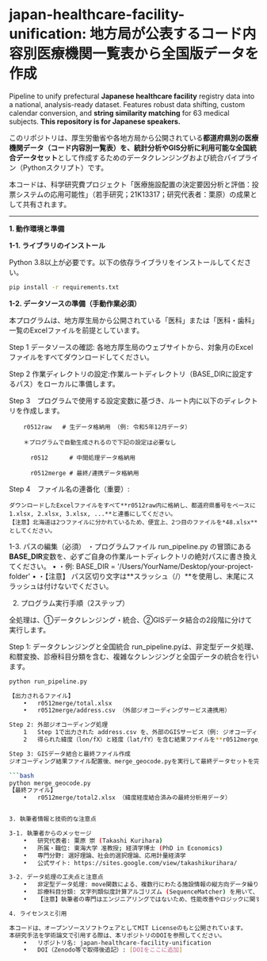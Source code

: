 # japan-healthcare-facility-unification: 地方局が公表するコード内容別医療機関一覧表から全国版データを作成
Pipeline to unify prefectural **Japanese healthcare facility** registry data into a national, analysis-ready dataset. Features robust data shifting, custom calendar conversion, and **string similarity matching** for 63 medical subjects. **This repository is for Japanese speakers.**

このリポジトリは、厚生労働省や各地方局から公開されている**都道府県別の医療機関データ（コード内容別一覧表）**を、統計分析やGIS分析に利用可能な**全国統合データセット**として作成するためのデータクレンジングおよび統合パイプライン（Pythonスクリプト）です。

本コードは、科学研究費プロジェクト「医療施設配置の決定要因分析と評価：投票システムの応用可能性」（若手研究；21K13317；研究代表者：栗原）の成果として共有されます。

---
**1. 動作環境と準備**

**1-1. ライブラリのインストール**

Python 3.8以上が必要です。以下の依存ライブラリをインストールしてください。

```bash
pip install -r requirements.txt
```

**1-2. データソースの準備（手動作業必須）**

本プログラムは、地方厚生局から公開されている「医科」または「医科・歯科」一覧のExcelファイルを前提としています。

Step 1	データソースの確認: 各地方厚生局のウェブサイトから、対象月のExcelファイルをすべてダウンロードしてください。

Step 2	作業ディレクトリの設定:作業ルートディレクトリ（BASE_DIRに設定するパス）をローカルに準備します。

Step 3　プログラムで使用する設定変数に基づき、ルート内に以下のディレクトリを作成します。

	    r0512raw   # 生データ格納用 （例: 令和5年12月データ）
      
	    ＊プログラムで自動生成されるので下記の設定は必要なし
      
	      r0512      # 中間処理データ格納用
        
	      r0512merge # 最終/連携データ格納用
        
Step 4　ファイル名の連番化（重要）:

	ダウンロードしたExcelファイルをすべて**r0512raw内に格納し、都道府県番号をベースに1.xlsx, 2.xlsx, 3.xlsx, ...**と連番にしてください。
	【注意】北海道は2つファイルに分かれているため、便宜上、2つ目のファイルを*48.xlsx**としてください。


1-3. パスの編集（必須）
・プログラムファイル run_pipeline.py の冒頭にある**BASE_DIR**変数を、必ずご自身の作業ルートディレクトリの絶対パスに書き換えてください。
	•	・例: BASE_DIR = '/Users/YourName/Desktop/your-project-folder'
	•	・【注意】 パス区切り文字は**スラッシュ（/）**を使用し、末尾にスラッシュは付けないでください。


2. プログラム実行手順（2ステップ）

全処理は、①データクレンジング・統合、②GISデータ結合の2段階に分けて実行します。

Step 1: データクレンジングと全国統合
run_pipeline.pyは、非定型データ処理、和暦変換、診療科目分類を含む、複雑なクレンジングと全国データの統合を行います。

```bash
python run_pipeline.py

【出力されるファイル】
	•	r0512merge/total.xlsx
	•	r0512merge/address.csv （外部ジオコーディングサービス連携用）

Step 2: 外部ジオコーディング処理
	1	Step 1で出力された address.csv を、外部のGISサービス（例: ジオコーディングAPI）に入力します。
	2	得られた緯度（lon/fX）と経度（lat/fY）を含む結果ファイルを**r0512merge/address_out.csv**として配置します。

Step 3: GISデータ結合と最終ファイル作成
ジオコーディング結果ファイル配置後、merge_geocode.pyを実行して最終データセットを完成させます。

```bash
python merge_geocode.py
【最終ファイル】
	•	r0512merge/total2.xlsx （緯度経度結合済みの最終分析用データ）


3. 執筆者情報と技術的な注意点

3-1. 執筆者からのメッセージ
	•	研究代表者: 栗原 崇 (Takashi Kurihara)
	•	所属・職位: 東海大学 准教授; 経済学博士 (PhD in Economics)
	•	専門分野: 選好理論、社会的選択理論、応用計量経済学
	•	公式サイト: https://sites.google.com/view/takashikurihara/

3-2. データ処理の工夫点と注意点
	•	非定型データ処理: move関数による、複数行にわたる施設情報の縦方向データ繰り越し処理。
	•	診療科目分類: 文字列類似度計算アルゴリズム (SequenceMatcher) を用いて、表記ゆれに対応した63科目への分類を試行。
	•	【注意】執筆者の専門はエンジニアリングではないため、性能改善やロジックに関するご提案をいただけると大変助かります。

4. ライセンスと引用

本コードは、オープンソースソフトウェアとしてMIT Licenseのもと公開されています。
本研究手法を学術論文で引用する際は、本リポジトリのDOIを参照してください。
	•	リポジトリ名: japan-healthcare-facility-unification
	•	DOI（Zenodo等で取得後追記）: [DOIをここに追加]
